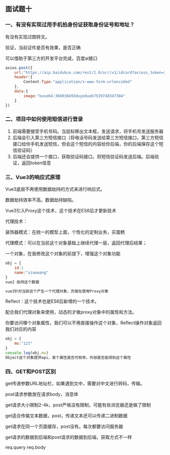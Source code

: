 ## 面试题十

### 一、有没有实现过用手机拍身份证获取身份证号和地址？

有没有实现过图转文。

验证，当前证件是否有效果，是否正确

可以借助于第三方的开发平台完成，百度ai接口

```js
axios.post({
    url:"https://aip.baidubce.com/rest/2.0/ocr/v1/idcard?access_token=3782degbde42784782",
    header:{
    	Content-Type:"application/x-www-form-urlencoded"
	},
    data:{
        image:"base64:384938493duyedueb7539748347384"
    }   
})
```

### 二、项目中如何使用短信进行登录

1. 前端需要接受手机号码。当鼠标移出文本框，发送请求，将手机号发送服务器
2. 后端会引入第三方短信接口（将电话号码发送给第三方短信接口，第三方短信接口给你手机发送短信，但会这个短信的内容给你后端，你的后端保存这个短信验证码）
3. 后端还会提供一个接口，获取验证码接口。将短信验证码发送后端。后端验证，返回token信息

### 三、Vue3的响应式原理

Vue3底层不再使用数据劫持的方式来进行响应式。

数据劫持效率不高。数据劫持缺陷。

Vue3引入Proxy这个技术，这个技术在ES6后才更新技术

代理技术：

装饰器模式：在统一的模型上面，个性化的定制业务，买蛋糕

代理模式：可以在当前这个对象基础上继续代理一层，返回代理后结果；

一个对象，在我修改这个对象的前提下，增强这个对象功能

```js
obj = {
    id:1
    name:"xiaowang"
}
vue2 劫持这个数据

vue3针对当前这个产生一个代理对象，页面在使用Proxy对象
```

Reflect：这个技术也是ES6后新增的一个技术。

配合我们代理对象来使用，动态的才做proxy对象中的属性和方法。

你要访问哪个对象属性，我们可以不用直接操作这个对象，Reflect操作对象返回我们对应的内容

```js
obj = {
    mo:"123"
}
console.log(obj.mo)
Object这个对象提供api，某个属性是否可枚举。外部是否能得到这个属性
```

### 四、GET和POST区别

get传递参数URL地址栏，如果遇到文中，需要对中文进行转码，传输。

post请求参数放在请求body，消息体

get请求大小限制2-4k，post严格没有限制，可能有些浏览器还是做了限制

get适合传输文本数据，post，传递文本还可以传递二进制数据

get请求在同一个页面缓存，post没有。每次都要访问服务器

get请求的数据到后端和post请求的数据到后端，获取方式不一样

req.query  req.body







